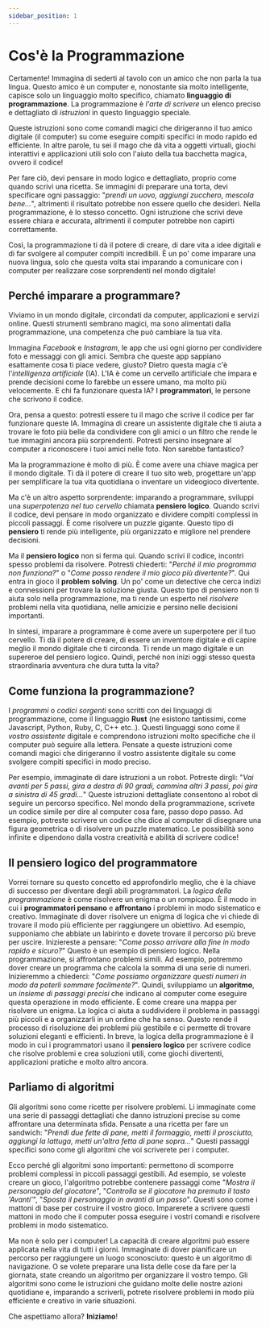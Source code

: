 ```yaml
---
sidebar_position: 1
---
```


# Cos'è la Programmazione
Certamente! Immagina di sederti al tavolo con un amico che non parla la tua lingua. Questo amico è un computer e, nonostante sia molto intelligente, capisce solo un linguaggio molto specifico, chiamato **linguaggio di programmazione**. La programmazione è *l'arte di scrivere* un elenco preciso e dettagliato di *istruzioni* in questo linguaggio speciale.

Queste istruzioni sono come comandi magici che dirigeranno il tuo amico digitale (il computer) su come eseguire compiti specifici in modo rapido ed efficiente. In altre parole, tu sei il mago che dà vita a oggetti virtuali, giochi interattivi e applicazioni utili solo con l'aiuto della tua bacchetta magica, ovvero il codice!

Per fare ciò, devi pensare in modo logico e dettagliato, proprio come quando scrivi una ricetta. Se immagini di preparare una torta, devi specificare ogni passaggio: "*prendi un uovo, aggiungi zucchero, mescola bene...*", altrimenti il risultato potrebbe non essere quello che desideri. Nella programmazione, è lo stesso concetto. Ogni istruzione che scrivi deve essere chiara e accurata, altrimenti il computer potrebbe non capirti correttamente.

Così, la programmazione ti dà il potere di creare, di dare vita a idee digitali e di far svolgere al computer compiti incredibili. È un po' come imparare una nuova lingua, solo che questa volta stai imparando a comunicare con i computer per realizzare cose sorprendenti nel mondo digitale!

## Perché imparare a programmare?
Viviamo in un mondo digitale, circondati da computer, applicazioni e servizi online. Questi strumenti sembrano magici, ma sono alimentati dalla programmazione, una competenza che può cambiare la tua vita.

Immagina *Facebook* e *Instagram*, le app che usi ogni giorno per condividere foto e messaggi con gli amici. Sembra che queste app sappiano esattamente cosa ti piace vedere, giusto? Dietro questa magia c'è l'*intelligenza artificiale* (IA). L'IA è come un cervello artificiale che impara e prende decisioni come lo farebbe un essere umano, ma molto più velocemente. E chi fa funzionare questa IA? I **programmatori**, le persone che scrivono il codice.

Ora, pensa a questo: potresti essere tu il mago che scrive il codice per far funzionare queste IA. Immagina di creare un assistente digitale che ti aiuta a trovare le foto più belle da condividere con gli amici o un filtro che rende le tue immagini ancora più sorprendenti. Potresti persino insegnare al computer a riconoscere i tuoi amici nelle foto. Non sarebbe fantastico?

Ma la programmazione è molto di più. È come avere una chiave magica per il mondo digitale. Ti dà il potere di creare il tuo sito web, progettare un'app per semplificare la tua vita quotidiana o inventare un videogioco divertente.

Ma c'è un altro aspetto sorprendente: imparando a programmare, sviluppi una *superpotenza nel tuo cervello* chiamata **pensiero logico**. Quando scrivi il codice, devi pensare in modo organizzato e dividere compiti complessi in piccoli passaggi. È come risolvere un puzzle gigante. Questo tipo di **pensiero** ti rende più intelligente, più organizzato e migliore nel prendere decisioni.

Ma il **pensiero logico** non si ferma qui. Quando scrivi il codice, incontri spesso problemi da risolvere. Potresti chiederti: "*Perché il mio programma non funziona?*" o "*Come posso rendere il mio gioco più divertente?*". Qui entra in gioco il **problem solving**. Un po' come un detective che cerca indizi e connessioni per trovare la soluzione giusta. Questo tipo di pensiero non ti aiuta solo nella programmazione, ma ti rende un esperto nel *risolvere* problemi nella vita quotidiana, nelle amicizie e persino nelle decisioni importanti.

In sintesi, imparare a programmare è come avere un superpotere per il tuo cervello. Ti dà il potere di creare, di essere un inventore digitale e di capire meglio il mondo digitale che ti circonda. Ti rende un mago digitale e un supereroe del pensiero logico. Quindi, perché non inizi oggi stesso questa straordinaria avventura che dura tutta la vita?

## Come funziona la programmazione?
I *programmi* o *codici sorgenti* sono scritti con dei linguaggi di programmazione, come il linguaggio **Rust** (ne esistono tantissimi, come Javascript, Python, Ruby, C, C++ etc..). Questi linguaggi sono come il *vostro assistente* digitale e comprendono istruzioni molto specifiche che il computer può seguire alla lettera. Pensate a queste istruzioni come comandi magici che dirigeranno il vostro assistente digitale su come svolgere compiti specifici in modo preciso.

Per esempio, immaginate di dare istruzioni a un robot. Potreste dirgli: "*Vai avanti per 5 passi, gira a destra di 90 gradi, cammina altri 3 passi, poi gira a sinistra di 45 gradi...*" Queste istruzioni dettagliate consentono al robot di seguire un percorso specifico. Nel mondo della programmazione, scrivete un codice simile per dire al computer cosa fare, passo dopo passo. Ad esempio, potreste scrivere un codice che dice al computer di disegnare una figura geometrica o di risolvere un puzzle matematico. Le possibilità sono infinite e dipendono dalla vostra creatività e abilità di scrivere codice!

## Il pensiero logico del programmatore
Vorrei tornare su questo concetto ed approfondirlo meglio, che è la chiave di successo per diventare degli abili programmatori. La *logica della programmazione* è come risolvere un enigma o un rompicapo. È il modo in cui i **programmatori pensano** e **affrontano** i problemi in modo sistematico e creativo. 
Immaginate di dover risolvere un enigma di logica che vi chiede di trovare il modo più efficiente per raggiungere un obiettivo. Ad esempio, supponiamo che abbiate un labirinto e dovete trovare il percorso più breve per uscire. Iniziereste a pensare: "*Come posso arrivare alla fine in modo rapido e sicuro?*" Questo è un esempio di pensiero logico. Nella programmazione, si affrontano problemi simili. Ad esempio, potremmo dover creare un programma che calcola la somma di una serie di numeri. Inizieremmo a chiederci: "*Come possiamo organizzare questi numeri in modo da poterli sommare facilmente?*". Quindi, sviluppiamo un **algoritmo**, un *insieme di passaggi precisi* che indicano al computer come eseguire questa operazione in modo efficiente. È come creare una mappa per risolvere un enigma. La logica ci aiuta a suddividere il problema in passaggi più piccoli e a organizzarli in un ordine che ha senso. Questo rende il processo di risoluzione dei problemi più gestibile e ci permette di trovare soluzioni eleganti e efficienti. In breve, la logica della programmazione è il modo in cui i programmatori usano il **pensiero logico** per scrivere codice che risolve problemi e crea soluzioni utili, come giochi divertenti, applicazioni pratiche e molto altro ancora.

## Parliamo di algoritmi
Gli algoritmi sono come ricette per risolvere problemi. Li immaginate come una serie di passaggi dettagliati che danno istruzioni precise su come affrontare una determinata sfida. Pensate a una ricetta per fare un sandwich: "*Prendi due fette di pane, metti il formaggio, metti il prosciutto, aggiungi la lattuga, metti un'altra fetta di pane sopra...*" Questi passaggi specifici sono come gli algoritmi che voi scriverete per i computer.

Ecco perché gli algoritmi sono importanti: permettono di scomporre problemi complessi in piccoli passaggi gestibili. Ad esempio, se voleste creare un gioco, l'algoritmo potrebbe contenere passaggi come "*Mostra il personaggio del giocatore*", "*Controlla se il giocatore ha premuto il tasto 'Avanti'*", "*Sposta il personaggio in avanti di un passo*". Questi sono come i mattoni di base per costruire il vostro gioco. Imparerete a scrivere questi mattoni in modo che il computer possa eseguire i vostri comandi e risolvere problemi in modo sistematico.

Ma non è solo per i computer! La capacità di creare algoritmi può essere applicata nella vita di tutti i giorni. Immaginate di dover pianificare un percorso per raggiungere un luogo sconosciuto: questo è un algoritmo di navigazione. O se volete preparare una lista delle cose da fare per la giornata, state creando un algoritmo per organizzare il vostro tempo. Gli algoritmi sono come le istruzioni che guidano molte delle nostre azioni quotidiane e, imparando a scriverli, potrete risolvere problemi in modo più efficiente e creativo in varie situazioni.

Che aspettiamo allora? **Iniziamo**!
